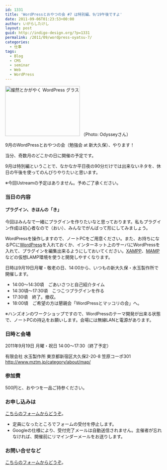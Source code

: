 ```yaml
---
id: 1331
title: 'WordPressとおやつの会 #7 は特別編、9/19午後ですよ'
date: 2011-09-06T01:23:53+00:00
author: いがらしたけし
layout: post
guid: http://indigo-design.org/?p=1331
permalink: /2011/09/wordpress-oyatsu-7/
categories:
  - 仕事
tags:
  - Blog
  - CMS
  - seminar
  - Web
  - WordPress
---
```

<a href="http://www.flickr.com/photos/odysseygate/5135097354/" title="燦然とかがやく WordPress グラス by odysseygate, on Flickr"><img src="http://farm5.static.flickr.com/4056/5135097354_db2d5c2020_m.jpg" width="240" height="161" alt="燦然とかがやく WordPress グラス"></a>
（Photo: Odysseyさん）

9月のWordPressとおやつの会（勉強会 at 新大久保）、やります！ 

当分、奇数月のどこかの日に開催の予定です。

9月は特別編ということで、なかなか平日夜の90分だけでは出来ないネタを、休日の午後を使ってのんびりやりたいと思います。 

※今回Ustreamの予定はありません。予めご了承ください。

<h3>当日の内容</h3>

<h4>プラグイン、きほんの「き」</h4> 

今回はみんなで一緒にプラグインを作りたいなと思っております。私もプラグイン作成は初心者なので（おい）、みんなでがんばって形にしてみましょう。

WordPressを操作しますので、ノートPCをご用意ください。また、お持ちになるPCに<a href="http://ja.wordpress.org/">WordPress</a>を入れておくか、インターネット上のサーバにWordPressを入れて、プラグインを編集出来るようにしておいてください。<a href="http://www.apachefriends.org/jp/xampp-windows.html">XAMPP</a>、<a href="http://www.mamp.info/en/index.html">MAMP</a>などの仮想LAMP環境を使うと開発しやすくなります。

日時は9月19日月曜・敬老の日、14:00から、いつもの新大久保・水玉製作所で開催します。
<!--more-->
<ul>
	<li>14:00～14:30頃　ごあいさつと自己紹介タイム</li>
	<li>14:30頃～17:30頃　こつこつプラグインを作る</li>
	<li>17:30頃　終了。撤収。</li>
	<li>18:00頃　ご希望の方は懇親会「WordPressとマッコリの会」へ。</li>
</ul>

※ハンズオンのワークショップですので、WordPressのテーマ開発が出来る状態で、ノートPCの持込をお願いします。会場には無線LANと電源があります。 

<h3>日時と会場</h3>

2011年9月19日 月曜・祝日 14:00～17:30（終了予定） 

有限会社 水玉製作所
東京都新宿区大久保2-20-8 笠原コーポ301 
<a href="http://www.mztm.jp/category/about/map/">http://www.mztm.jp/category/about/map/ </a>

<h3>参加費</h3> 

500円と、おやつを一品ご持参ください。 

<h3>お申し込みは</h3>

<a href="https://docs.google.com/spreadsheet/viewform?formkey=dGFNQ3lCSlJzRkJqU0J0cUIwQktJLVE6MA#gid=0">こちらのフォームからどうぞ</a>。
<ul>
<li>定員になったところでフォームの受付を停止します。</li>
<li>Googleの仕様により、受付完了メールは自動送信されません。主催者が忘れなければ、開催前にリマインダーメールをお送りします。</li>
</ul>

<h3>お問い合せなど</h3> 

<a href="https://indigo-design.org/about-the-author/#contact">こちらのフォームからどうぞ</a>。 
